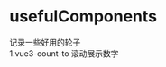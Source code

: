 # usefulComponents
记录一些好用的轮子<br/>
1.vue3-count-to 滚动展示数字
<CountTo
  :start-val="0"
  :end-val="102400"
  :duration="2600"
/>
